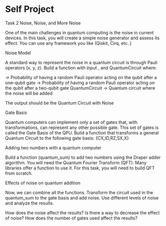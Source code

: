 # Self Project

Task 2 Noise, Noise, and More Noise 

One of the main challenges in quantum computing is the noise in current devices. In this task, you will create a simple noise generator and assess its effect. You can use any framework you like (Qiskit, Cirq, etc..)

Noise Model 

A standard way to represent the noise in a quantum circuit is through Pauli operators (x, y, z). Build a function with input ,  and QuantumCircuit where:

  → Probability of having a random Pauli operator acting on the qubit after a one-qubit gate 
  → Probability of having a random Pauli operator acting on the qubit after a two-qubit gate 
QuantumCircuit → Quantum circuit where the noise will be added 

The output should be the Quantum Circuit with Noise 

Gate Basis 

Quantum computers can implement only a set of gates that, with transformations, can represent any other possible gate. This set of gates is called the Gate Basis of the QPU. Build a function that transforms a general Quantum Circuit to the following gate basis: {CX,ID,RZ,SX,X}

Adding two numbers with a quantum computer

Build a function (quantum_sum) to add two numbers using the Draper adder algorithm. You will need the Quantum Fourier Transform (QFT). Many libraries offer a function to use it. For this task, you will need to build QFT from scratch.

Effects of noise on quantum addition 

Now, we can combine all the functions. Transform the circuit used in the quantum_sum to the gate basis and add noise. Use different levels of noise and analyze the results. 

How does the noise affect the results? 
Is there a way to decrease the effect of noise? 
How does the number of gates used affect the results? 
